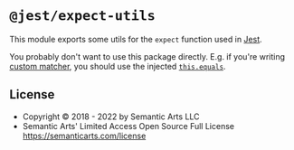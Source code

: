 # `@jest/expect-utils`

This module exports some utils for the `expect` function used in [Jest](https://jestjs.io/).

You probably don't want to use this package directly. E.g. if you're writing [custom matcher](https://jestjs.io/docs/expect#expectextendmatchers), you should use the injected [`this.equals`](https://jestjs.io/docs/expect#thisequalsa-b).

## License

- Copyright © 2018 - 2022 by Semantic Arts LLC
- Semantic Arts' Limited Access Open Source Full License https://semanticarts.com/license
